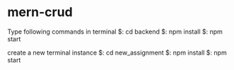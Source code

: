 # mern-crud
Type following commands in terminal 
$: cd backend
$: npm install
$: npm start

create a new terminal instance
$: cd new_assignment
$: npm install
$: npm start
